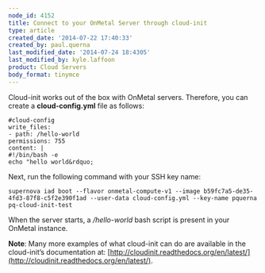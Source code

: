 ```yaml
---
node_id: 4152
title: Connect to your OnMetal Server through cloud-init
type: article
created_date: '2014-07-22 17:40:33'
created_by: paul.querna
last_modified_date: '2014-07-24 18:4305'
last_modified_by: kyle.laffoon
product: Cloud Servers
body_format: tinymce
---
```


Cloud-init works out of the box with OnMetal servers. Therefore, you can
create a **cloud-config.yml** file as follows:

    #cloud-config
    write_files:
    - path: /hello-world
    permissions: 755
    content: |
    #!/bin/bash -e
    echo "hello world&rdquo;

Next, run the following command with your SSH key name:

    supernova iad boot --flavor onmetal-compute-v1 --image b59fc7a5-de35-4fd3-87f8-c5f2e390f1ad --user-data cloud-config.yml --key-name pquerna
    pq-cloud-init-test

When the server starts, a */hello-world* bash script is present in your
OnMetal instance.

**Note**: Many more examples of what cloud-init can do are available in
the cloud-init&rsquo;s documentation at:
[http://cloudinit.readthedocs.org/en/latest/](http://cloudinit.readthedocs.org/en/latest/).

